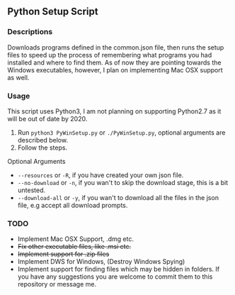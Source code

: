 ## Python Setup Script

### Descriptions
Downloads programs defined in the common.json file, then runs the setup files to speed up the process of remembering what programs you had installed and where to find them. As of now they are pointing towards the Windows executables, however, I plan on implementing Mac OSX support as well.


### Usage
This script uses Python3, I am not planning on supporting Python2.7 as it will be out of date by 2020.

1. Run `python3 PyWinSetup.py` or `./PyWinSetup.py`, optional arguments are described below.
2. Follow the steps.

Optional Arguments
* `--resources` or `-R`, if you have created your own json file.
* `--no-download` or `-n`, if you wan't to skip the download stage, this is a bit untested.
* `--download-all` or `-y`, if you wan't to download all the files in the json file, e.g accept all download prompts.


### TODO
* Implement Mac OSX Support, .dmg etc.
* ~~Fix other executable files, like .msi etc.~~
* ~~Implement support for .zip files~~
* Implement DWS for Windows, (Destroy Windows Spying)
* Implement support for finding files which may be hidden in folders.
If you have any suggestions you are welcome to commit them to this repository or message me.